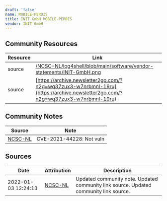 ```yaml
---
draft: 'false'
name: MOBILE-PERDIS
title: INIT GmbH MOBILE-PERDIS
vendor: INIT GmbH
---
```



## Community Resources
| Resource | Link |
| --- | --- |
| source | [/NCSC-NL/log4shell/blob/main/software/vendor-statements/INIT-GmbH.png](/NCSC-NL/log4shell/blob/main/software/vendor-statements/INIT-GmbH.png) |
| source | [https://archive.newsletter2go.com/?n2g=wq37zux3-w7nrbmnl-19ru](https://archive.newsletter2go.com/?n2g=wq37zux3-w7nrbmnl-19ru) |

## Community Notes
| Source | Note |
| --- | --- |
| [NCSC-NL](https://github.com/NCSC-NL/log4shell/blob/main/software/README.md) | CVE-2021-44228: Not vuln </ul> |

## Sources
| Date | Attribution | Description |
| --- | --- | --- |
| 2022-01-03 12:24:13 | [NCSC-NL](https://github.com/NCSC-NL/log4shell/blob/main/software/README.md) | Updated community note. Updated community link source. Updated community link source.  |
